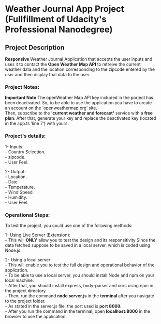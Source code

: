 # Weather Journal App Project (Fullfillment of Udacity's Professional Nanodegree)

## Project Description

**Responsive** Weather Journal Application that accepts the user inputs and uses it to contact the **Open Weather Map API** to retreive the current weather data and the location corresponding to the zipcode entered by the user and then display that data to the user.

### Project Notes:

**Important Note** The openWeather Map API key included in the porject has been deactivated. So, to be able to use the
application you have to create an account on the 'openweathermap.org' site. <br>
Then, subscribe to the **'current weather and forecast'** service with a **free plan**. After that, generate your key and replace the deactivated key (located in the app.ts 'line 7') with yours.

### Project's details:

1- Inputs: <br> - Country Selection. <br> - zipcode. <br> - User Feel. <br>

2- Output: <br> - Location. <br> - Date. <br> - Temperature. <br> - Wind Speed. <br> - Humidity. <br> - User Feel. <br>

### Operational Steps:

To test the project, you could use one of the following methods:

1- Using Live Server (Extension): <br> - This will **ONLY** allow you to test the design and its responsitivity Since the data fetched suppose to be saved in a local server. which is coded using Node.js.

2- Using a local server: <br> - This will enable you to test the full design and operational behavior of the application. <br> - To be able to use a local server, you should install Node and npm on your local machine. <br> - After that, you should install express, body-parser and cors using npm in the project directory. <br> - Then, run the command **node server.js** in the **terminal** after you navigate to the project folder. <br> - As stated in the server.js file, the port used is **port 8000**. <br> - After you run the command in the terminal, open **localhost:8000** in the browser to use the application. <br>
